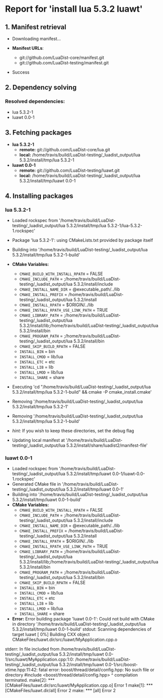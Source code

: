 # Report for 'install lua 5.3.2 luawt'


## 1. Manifest retrieval

- Downloading manifest...

- **Manifest URLs**:
    - git://github.com/LuaDist-core/manifest.git
    - git://github.com/LuaDist-testing/manifest.git
- Success

## 2. Dependency solving


### Resolved dependencies:
- lua 5.3.2-1
- luawt 0.0-1

## 3. Fetching packages

- **lua 5.3.2-1**
    - **remote:** git://github.com/LuaDist-core/lua.git
    - **local:** /home/travis/build/LuaDist-testing/_luadist_output/lua 5.3.2/install/tmp/lua 5.3.2-1
- **luawt 0.0-1**
    - **remote:** git://github.com/LuaDist-testing/luawt.git
    - **local:** /home/travis/build/LuaDist-testing/_luadist_output/lua 5.3.2/install/tmp/luawt 0.0-1

## 4. Installing packages


### lua 5.3.2-1
- Loaded rockspec from '/home/travis/build/LuaDist-testing/_luadist_output/lua 5.3.2/install/tmp/lua 5.3.2-1/lua-5.3.2-1.rockspec'
- Package 'lua 5.3.2-1': using CMakeLists.txt provided by package itself
- Building into '/home/travis/build/LuaDist-testing/_luadist_output/lua 5.3.2/install/tmp/lua 5.3.2-1-build'
- **CMake Variables:**
    - `CMAKE_BUILD_WITH_INSTALL_RPATH` = FALSE
    - `CMAKE_INCLUDE_PATH` = ;/home/travis/build/LuaDist-testing/_luadist_output/lua 5.3.2/install/include
    - `CMAKE_INSTALL_NAME_DIR` = @executable_path/../lib
    - `CMAKE_INSTALL_PREFIX` = /home/travis/build/LuaDist-testing/_luadist_output/lua 5.3.2/install
    - `CMAKE_INSTALL_RPATH` = $ORIGIN/../lib
    - `CMAKE_INSTALL_RPATH_USE_LINK_PATH` = TRUE
    - `CMAKE_LIBRARY_PATH` = ;/home/travis/build/LuaDist-testing/_luadist_output/lua 5.3.2/install/lib;/home/travis/build/LuaDist-testing/_luadist_output/lua 5.3.2/install/bin
    - `CMAKE_PROGRAM_PATH` = ;/home/travis/build/LuaDist-testing/_luadist_output/lua 5.3.2/install/bin
    - `CMAKE_SKIP_BUILD_RPATH` = FALSE
    - `INSTALL_BIN` = bin
    - `INSTALL_CMOD` = lib/lua
    - `INSTALL_ETC` = etc
    - `INSTALL_LIB` = lib
    - `INSTALL_LMOD` = lib/lua
    - `INSTALL_SHARE` = share
- Executing 'cd "/home/travis/build/LuaDist-testing/_luadist_output/lua 5.3.2/install/tmp/lua 5.3.2-1-build" && cmake -P cmake_install.cmake'
- Removing '/home/travis/build/LuaDist-testing/_luadist_output/lua 5.3.2/install/tmp/lua 5.3.2-1'
- Removing '/home/travis/build/LuaDist-testing/_luadist_output/lua 5.3.2/install/tmp/lua 5.3.2-1-build'

- *hint:* If you wish to keep these directories, set the debug flag
- Updating local manifest at '/home/travis/build/LuaDist-testing/_luadist_output/lua 5.3.2/install/share/luadist2/manifest-file'

### luawt 0.0-1
- Loaded rockspec from '/home/travis/build/LuaDist-testing/_luadist_output/lua 5.3.2/install/tmp/luawt 0.0-1/luawt-0.0-1.rockspec'
- Generated CMake file in '/home/travis/build/LuaDist-testing/_luadist_output/lua 5.3.2/install/tmp/luawt 0.0-1'
- Building into '/home/travis/build/LuaDist-testing/_luadist_output/lua 5.3.2/install/tmp/luawt 0.0-1-build'
- **CMake Variables:**
    - `CMAKE_BUILD_WITH_INSTALL_RPATH` = FALSE
    - `CMAKE_INCLUDE_PATH` = ;/home/travis/build/LuaDist-testing/_luadist_output/lua 5.3.2/install/include
    - `CMAKE_INSTALL_NAME_DIR` = @executable_path/../lib
    - `CMAKE_INSTALL_PREFIX` = /home/travis/build/LuaDist-testing/_luadist_output/lua 5.3.2/install
    - `CMAKE_INSTALL_RPATH` = $ORIGIN/../lib
    - `CMAKE_INSTALL_RPATH_USE_LINK_PATH` = TRUE
    - `CMAKE_LIBRARY_PATH` = ;/home/travis/build/LuaDist-testing/_luadist_output/lua 5.3.2/install/lib;/home/travis/build/LuaDist-testing/_luadist_output/lua 5.3.2/install/bin
    - `CMAKE_PROGRAM_PATH` = ;/home/travis/build/LuaDist-testing/_luadist_output/lua 5.3.2/install/bin
    - `CMAKE_SKIP_BUILD_RPATH` = FALSE
    - `INSTALL_BIN` = bin
    - `INSTALL_CMOD` = lib/lua
    - `INSTALL_ETC` = etc
    - `INSTALL_LIB` = lib
    - `INSTALL_LMOD` = lib/lua
    - `INSTALL_SHARE` = share
- **Error:** Error building package 'luawt 0.0-1': Could not build with CMake in directory '/home/travis/build/LuaDist-testing/_luadist_output/lua 5.3.2/install/tmp/luawt 0.0-1-build'
stdout:
Scanning dependencies of target luawt
[  0%] Building CXX object CMakeFiles/luawt.dir/src/luawt/MyApplication.cpp.o

stderr:
In file included from /home/travis/build/LuaDist-testing/_luadist_output/lua 5.3.2/install/tmp/luawt 0.0-1/src/luawt/MyApplication.cpp:1:0:
/home/travis/build/LuaDist-testing/_luadist_output/lua 5.3.2/install/tmp/luawt 0.0-1/src/boost-xtime.hpp:11:42: fatal error: boost/thread/detail/config.hpp: No such file or directory
 #include <boost/thread/detail/config.hpp>
                                          ^
compilation terminated.
make[2]: *** [CMakeFiles/luawt.dir/src/luawt/MyApplication.cpp.o] Error 1
make[1]: *** [CMakeFiles/luawt.dir/all] Error 2
make: *** [all] Error 2


